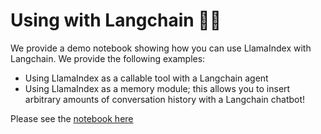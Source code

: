 # Using with Langchain 🦜🔗

We provide a demo notebook showing how you can use LlamaIndex with Langchain.
We provide the following examples:
- Using LlamaIndex as a callable tool with a Langchain agent
- Using LlamaIndex as a memory module; this allows you to insert arbitrary amounts of conversation history with a Langchain chatbot!

Please see the [notebook here](https://github.com/jerryjliu/gpt_index/blob/main/examples/langchain_demo/LangchainDemo.ipynb)